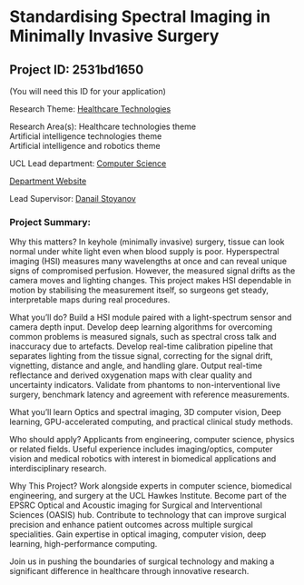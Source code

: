 # Standardising Spectral Imaging in Minimally Invasive Surgery

## Project ID: **2531bd1650**
(You will need this ID for your application)

Research Theme: [Healthcare Technologies](../themes/healthcare-technologies.md)

Research Area(s):
Healthcare technologies theme<br />Artificial intelligence technologies theme<br />Artificial intelligence and robotics theme

UCL Lead department: [Computer Science](../departments/computer-science.md)

[Department Website](https://www.ucl.ac.uk/computer-science)

Lead Supervisor: [Danail Stoyanov](https://profiles.ucl.ac.uk/32290)

### Project Summary:

Why this matters? 
In keyhole (minimally invasive) surgery, tissue can look normal under white light even when blood supply is poor. Hyperspectral imaging (HSI) measures many wavelengths at once and can reveal unique signs of compromised perfusion. However, the measured signal drifts as the camera moves and lighting changes. This project makes HSI dependable in motion by stabilising the measurement itself, so surgeons get steady, interpretable maps during real procedures.

What you’ll do?
Build a HSI module paired with a light-spectrum sensor and camera depth input.
Develop deep learning algorithms for overcoming common problems is measured signals, such as spectral cross talk and inaccuracy due to artefacts. 
Develop real-time calibration pipeline that separates lighting from the tissue signal, correcting for the signal drift, vignetting, distance and angle, and handling glare.
Output real-time reflectance and derived oxygenation maps with clear quality and uncertainty indicators.
Validate from phantoms to non-interventional live surgery, benchmark latency and agreement with reference measurements.

What you’ll learn
Optics and spectral imaging, 3D computer vision, Deep learning, GPU-accelerated computing, and practical clinical study methods. 

Who should apply?
Applicants from engineering, computer science, physics or related fields. Useful experience includes imaging/optics, computer vision and medical robotics with interest in biomedical applications and interdisciplinary research.

Why This Project?
Work alongside experts in computer science, biomedical engineering, and surgery at the UCL Hawkes Institute. Become part of the EPSRC Optical and Acoustic imaging for Surgical and Interventional Sciences (OASIS) hub. 
Contribute to technology that can improve surgical precision and enhance patient outcomes across multiple surgical specialities.
Gain expertise in optical imaging, computer vision, deep learning, high-performance computing.

Join us in pushing the boundaries of surgical technology and making a significant difference in healthcare through innovative research.
